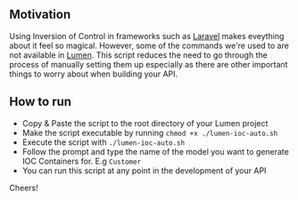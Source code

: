 ## Motivation
Using Inversion of Control in frameworks such as [Laravel](https://laravel.com) makes eveything about it feel so magical. However, some of the commands we're used to are not available in [Lumen](https://lumen.laravel.com/docs). This script reduces the need to go through the process of manually setting them up especially as there are other important things to worry about when building your API.

## How to run
* Copy & Paste the script to the root directory of your Lumen project
* Make the script executable by running `chmod +x ./lumen-ioc-auto.sh`
* Execute the script with `./lumen-ioc-auto.sh`
* Follow the prompt and type the name of the model you want to generate IOC Containers for. E.g `Customer`
* You can run this script at any point in the development of your API

Cheers!
